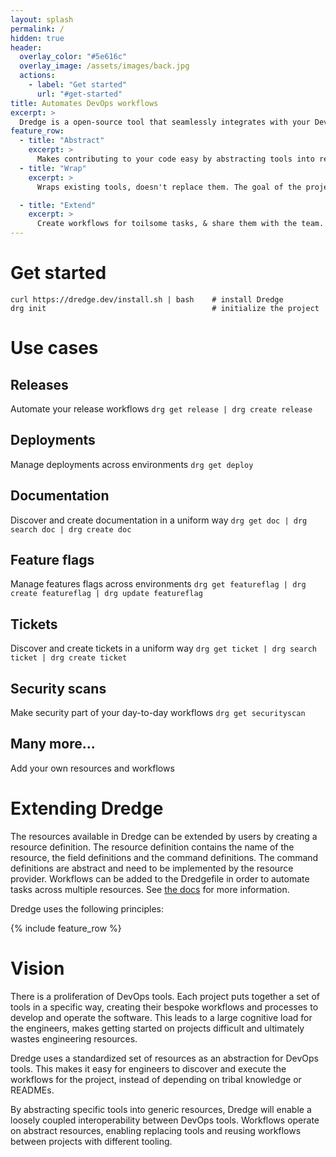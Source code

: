 ```yaml
---
layout: splash
permalink: /
hidden: true
header:
  overlay_color: "#5e616c"
  overlay_image: /assets/images/back.jpg
  actions:
    - label: "Get started"
      url: "#get-started"
title: Automates DevOps workflows
excerpt: >
  Dredge is a open-source tool that seamlessly integrates with your DevOps tools to streamline and standardize your development and operations workflows, helping your team to work more efficiently and effectively.
feature_row:
  - title: "Abstract"
    excerpt: >
      Makes contributing to your code easy by abstracting tools into resources. New team members or contributors get an easy on-ramp. Less time is spent on figuring out how to get started.
  - title: "Wrap"
    excerpt: >
      Wraps existing tools, doesn't replace them. The goal of the project is to have a common interface for workflows. The implementations are tool specific.

  - title: "Extend"
    excerpt: >
      Create workflows for toilsome tasks, & share them with the team. Use this to automate incident runbooks and to streamline day-to-day operations.
---
```


<script async id="asciicast-564048" src="https://asciinema.org/a/564048.js" data-autoplay="true"></script>

# Get started

```
curl https://dredge.dev/install.sh | bash    # install Dredge
drg init                                     # initialize the project
```

# Use cases

## Releases
Automate your release workflows
`drg get release | drg create release`

## Deployments
Manage deployments across environments
`drg get deploy`

## Documentation
Discover and create documentation in a uniform way
`drg get doc | drg search doc | drg create doc`

## Feature flags
Manage features flags across environments
`drg get featureflag | drg create featureflag | drg update featureflag`

## Tickets
Discover and create tickets in a uniform way
`drg get ticket | drg search ticket | drg create ticket`

## Security scans
Make security part of your day-to-day workflows
`drg get securityscan`

## Many more...
Add your own resources and workflows


# Extending Dredge

The resources available in Dredge can be extended by users by creating a resource definition. The resource definition contains the name of the resource, the field definitions and the command definitions. The command definitions are abstract and need to be implemented by the resource provider. Workflows can be added to the Dredgefile in order to automate tasks across multiple resources. See [the docs](/docs) for more information.

Dredge uses the following principles:

{% include feature_row %}

# Vision

There is a proliferation of DevOps tools. Each project puts together a set of tools in a specific way, creating their bespoke workflows and processes to develop and operate the software. This leads to a large cognitive load for the engineers, makes getting started on projects difficult and ultimately wastes engineering resources.

Dredge uses a standardized set of resources as an abstraction for DevOps tools. This makes it easy for engineers to discover and execute the workflows for the project, instead of depending on tribal knowledge or READMEs.

By abstracting specific tools into generic resources, Dredge will enable a loosely coupled interoperability between DevOps tools. Workflows operate on abstract resources, enabling replacing tools and reusing workflows between projects with different tooling.
